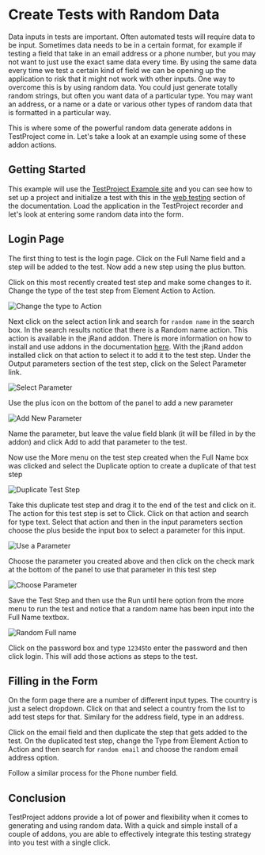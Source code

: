 # Create Tests with Random Data

Data inputs in tests are important. Often automated tests will require data to be input. Sometimes data needs to be in a certain format, for example if testing a field that take in an email address or a phone number, but you may not want to just use the exact same data every time. By using the same data every time we test a certain kind of field we can be opening up the application to risk that it might not work with other inputs. One way to overcome this is by using random data. You could just generate totally random strings, but often you want data of a particular type. You may want an address, or a name or a date or various other types of random data that is formatted in a particular way. 

This is where some of the powerful random data generate addons in TestProject come in. Let's take a look at an example using some of these addon actions. 

## Getting Started

This example will use the [TestProject Example site](https://example.testproject.io/web/) and you can see how to set up a project and initialize a test with this in the [web testing](../using-the-smart-test-recorder/web-testing/creating-a-web-test-using-the-testproject-recorder.md) section of the documentation. Load the application in the TestProject recorder and let's look at entering some random data into the form.

## Login Page

The first thing to test is the login page. Click on the Full Name field and a step will be added to the test. Now add a new step using the plus button.

Click on this most recently created test step and make some changes to it. Change the type of the test step from Element Action to Action.

![Change the type to Action](../.gitbook/assets/image%20%28189%29%20%281%29.png)

Next click on the select action link and search for `random name` in the search box. In the search results notice that there is a Random name action. This action is available in the jRand addon. There is more information on how to install and use addons in the documentation [here](../testproject-addons/using-addons-in-the-testproject-recorder.md). With the jRand addon installed click on that action to select it to add it to the test step. Under the Output parameters section of the test step, click on the Select Parameter link.

![Select Parameter](../.gitbook/assets/image%20%2845%29.png)

Use the plus icon on the bottom of the panel to add a new parameter

![Add New Parameter](../.gitbook/assets/image%20%28142%29.png)

Name the parameter, but leave the value field blank \(it will be filled in by the addon\) and click Add to add that parameter to the test.

Now use the More menu on the test step created when the Full Name box was clicked and select the Duplicate option to create a duplicate of that test step

![Duplicate Test Step](../.gitbook/assets/image%20%2859%29.png)

Take this duplicate test step and drag it to the end of the test and click on it. The action for this test step is set to Click. Click on that action and search for type text. Select that action and then in the input parameters section choose the plus beside the input box to select a parameter for this input.

![Use a Parameter](../.gitbook/assets/image%20%2855%29%20%281%29.png)

Choose the parameter you created above and then click on the check mark at the bottom of the panel to use that parameter in this test step

![Choose Parameter](../.gitbook/assets/image%20%28191%29.png)

Save the Test Step and then use the Run until here option from the more menu to run the test and notice that a random name has been input into the Full Name textbox.

![Random Full name](../.gitbook/assets/image%20%2881%29%20%282%29.png)

Click on the password box and type `12345`to enter the password and then click login. This will add those actions as steps to the test.

## Filling in the Form

On the form page there are a number of different input types. The country is just a select dropdown. Click on that and select a country from the list to add test steps for that. Similary for the address field, type in an address. 

Click on the email field and then duplicate the step that gets added to the test. On the duplicated test step, change the Type from Element Action to Action and then search for `random email` and choose the random email address option. 

Follow a similar process for the Phone number field.

## Conclusion

TestProject addons provide a lot of power and flexibility when it comes to generating and using random data. With a quick and simple install of a couple of addons, you are able to effectively integrate this testing strategy into you test with a single click. 



